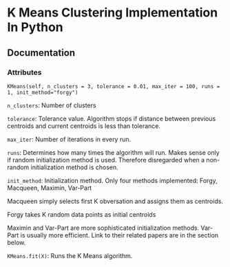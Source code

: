 # K Means Clustering Implementation In Python

## Documentation

### Attributes

`KMeans(self, n_clusters = 3, tolerance = 0.01, max_iter = 100, runs = 1, init_method="forgy")`

`n_clusters`: Number of clusters

`tolerance`: Tolerance value. Algorithm stops if distance between previous centroids and current centroids is less than tolerance.

`max_iter`: Number of iterations in every run.

`runs`: Determines how many times the algorithm will run. Makes sense only if random initialization method is used. Therefore disregarded when a non-random initialization method is chosen.

`init_method`: Initialization method. Only four methods implemented: Forgy, Macqueen, Maximin, Var-Part

Macqueen simply selects first K obversation and assigns them as centroids.

Forgy takes K random data points as initial centroids

Maximin and Var-Part are more sophisticated initialization methods. Var-Part is usually more efficient. Link to their related papers are in the section below.

`KMeans.fit(X)`: Runs the K Means algorithm.

